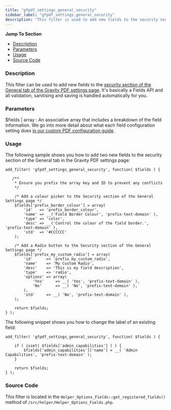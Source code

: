 ```yaml
---
title: "gfpdf_settings_general_security"
sidebar_label: "gfpdf_settings_general_security"
description: "This filter is used to add new fields to the security section of the General tab of the Gravity PDF settings."
---
```


**Jump To Section**

* [Description](#description)
* [Parameters](#parameters)
* [Usage](#usage)
* [Source Code](#source-code)

### Description 

This filter can be used to add new fields to the [security section of the General tab of the Gravity PDF settings page](user-global-settings.md#general). It's basically a Fields API and all validation, sanitising and saving is handled automatically for you.

### Parameters 

$fields | array
:    An associative array that includes a breakdown of the field information. We go into more detail about what each field configuration setting does [in our custom PDF configuration guide](developer-template-configuration-and-image.md#custom-fields).

### Usage 

The following sample shows you how to add two new fields to the security section of the General tab in the Gravity PDF settings page:

```.language-php
add_filter( 'gfpdf_settings_general_security', function( $fields ) {

   /**
    * Ensure you prefix the array key and ID to prevent any conflicts
    */

    /* Add a colour picker to the Security section of the General Settings page */
    $fields['prefix_border_colour'] = array(
        'id'   => 'prefix_border_colour',
        'name' => __('Field Border Colour', 'prefix-text-domain' ),
        'type' => 'color',
        'desc' => __('Control the colour of the field border.', 'prefix-text-domain' ),
        'std'  => '#CCCCCC'
    );

    /* Add a Radio button to the Security section of the General Settings page */
    $fields['prefix_my_custom_radio'] = array(
        'id'      => 'prefix_my_custom_radio',
        'name'    => 'My Custom Radio',
        'desc'    => 'This is my field description',
        'type'    => 'radio',
        'options' => array(
            'Yes'     => __( 'Yes', 'prefix-text-domain' ),
            'No'      => __( 'No', 'prefix-text-domain' ),
        ),
        'std'     => __( 'No', 'prefix-text-domain' ),
    );

	return $fields;
} );

```

The following snippet shows you how to change the label of an existing field:

```.language-php
add_filter( 'gfpdf_settings_general_security', function( $fields ) {

	if ( isset( $fields['admin_capabilities'] ) ) {
		$fields['admin_capabilities']['name'] = __( 'Admin Capabilities', 'prefix-text-domain' );
	}

	return $fields;
} );
```

### Source Code 

This filter is located in the `Helper_Options_Fields::get_registered_fields()` method of `/src/helper/Helper_Options_Fields.php`.